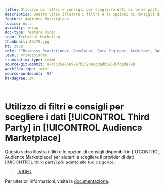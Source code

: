 ```yaml
---
title: Utilizzo di filtri e consigli per scegliere dati di terze parti in Audience Marketplace
description: Questo video illustra i filtri e le opzioni di consigli disponibili in Audience Marketplace per aiutarti a scegliere il provider di dati di terze parti più adatto alle tue esigenze.
feature: Audience Marketplace
topics: null
activity: setup
doc-type: feature video
team: Technical Marketing
thumbnail: 29370.jpg
kt: 3938
role: '"Business Practitioner, Developer, Data Engineer, Architect, Data Architect, Administrator, Leader"'
level: Principiante
translation-type: tm+mt
source-git-commit: a7dc335e75697a7b1720eccdadbb9605fdeda798
workflow-type: tm+mt
source-wordcount: '98'
ht-degree: 2%

---
```



# Utilizzo di filtri e consigli per scegliere i dati [!UICONTROL Third Party] in [!UICONTROL Audience Marketplace]

Questo video illustra i filtri e le opzioni di consigli disponibili in [!UICONTROL Audience Marketplace] per aiutarti a scegliere il provider di dati [!UICONTROL third party] più adatto alle tue esigenze.

>[!VIDEO](https://video.tv.adobe.com/v/29370/?quality=12)

Per ulteriori informazioni, visita la [documentazione](https://docs.adobe.com/content/help/en/audience-manager/user-guide/features/audience-marketplace/audience-marketplace-for-data-buyers/marketplace-data-buyers.html).
